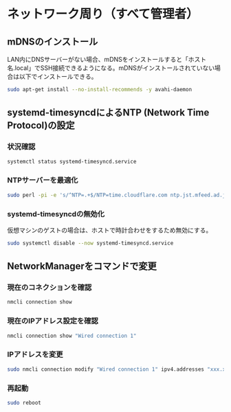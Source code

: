 # ネットワーク周り（すべて管理者）
## mDNSのインストール
LAN内にDNSサーバーがない場合、mDNSをインストールすると「ホスト名.local」でSSH接続できるようになる。mDNSがインストールされていない場合は以下でインストールできる。
```bash
sudo apt-get install --no-install-recommends -y avahi-daemon
```

## systemd-timesyncdによるNTP (Network Time Protocol)の設定
### 状況確認
```bash
systemctl status systemd-timesyncd.service
```

### NTPサーバーを最適化
```bash
sudo perl -pi -e 's/^NTP=.+$/NTP=time.cloudflare.com ntp.jst.mfeed.ad.jp time.windows.com/g' '/etc/systemd/timesyncd.conf'
```

### systemd-timesyncdの無効化
仮想マシンのゲストの場合は、ホストで時計合わせをするため無効にする。
```bash
sudo systemctl disable --now systemd-timesyncd.service
```

## NetworkManagerをコマンドで変更
### 現在のコネクションを確認
```bash
nmcli connection show
```

### 現在のIPアドレス設定を確認
```bash
nmcli connection show "Wired connection 1"
```

### IPアドレスを変更
```bash
sudo nmcli connection modify "Wired connection 1" ipv4.addresses "xxx.xxx.xxx.xxx/24, xxx.xxx.xxx.xxx/24"
```

### 再起動
```bash
sudo reboot
```
